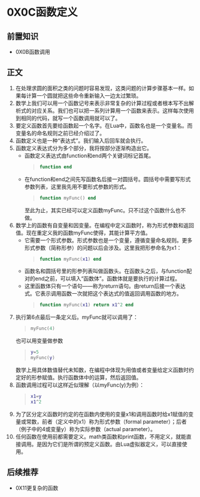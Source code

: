 # 0X0C函数定义

## 前置知识

* 0X0B函数调用

## 正文

1. 在处理求圆的面积之类的问题时容易发现，这类问题的计算步骤基本一样。如果每计算一个圆就把这些命令重新输入一边太过繁琐。
1. 数学上我们可以用一个函数记号来表示非常复杂的计算过程或者根本写不出解析式的对应关系。我们也可以把一系列计算用一个函数来表示。这样每次使用到相同的代码，就写一个函数调用就可以了。
1. 要定义函数首先要给函数起一个名字。在Lua中，函数名也是一个变量名。而变量名的命名规则之前已经介绍过了。
1. 函数定义也是一种“表达式”。我们输入后回车就会执行。
1. 函数定义表达式分为多个部分，我将按部分逐渐构造出它。
    * 函数定义表达式由function和end两个关键词标记首尾。
        >```lua
        >function end
        >```
    * 在function和end之间先写函数名后接一对圆括号。圆括号中需要写形式参数列表，这里我先用不要形式参数的形式。
        >```lua
        >function myFunc() end
        >```
        至此为止，其实已经可以定义函数myFunc。只不过这个函数什么也不做。
1. 数学上的函数有自变量和因变量。在编程中定义函数时，称为形式参数和返回值。现在重定义我的函数myFunc使得，其能计算平方值。
    * 它需要一个形式参数。形式参数也是一个变量，遵循变量命名规则。更多形式参数（简称形参）的问题以后会涉及。这里我把形参命名为x1：
        >```lua
        >function myFunc(x1) end
        >```
    * 函数名和圆括号里的形参列表叫做函数头。在函数头之后，与function配对的end之前，可以填入“函数体”。函数体就是要执行的计算过程。
    * 这里函数体只有一个语句——称为return语句。由return后接一个表达式。它表示调用函数一次就把这个表达式的值返回调用函数的地方。
        >```lua
        >function myFunc(x1) return x1^2 end
        >```
1. 执行第6点最后一条定义后。myFunc就可以调用了：
    >```lua
    >myFunc(4)
    >```
    也可以用变量做参数
    >```lua
    >y=5
    >myFunc(y)
    >```
    数学上用具体数值替代未知数，在编程中体现为用值或者变量给定义函数时约定好的形参赋值。执行函数体中的运算，然后返回值。
1. 函数调用过程可以这样近似理解（以myFunc(y)为例）：
    >```lua
    >x1=y
    >x1^2
    >```
1. 为了区分定义函数时约定的在函数内使用的变量x1和调用函数时给x1赋值的变量或常数，前者（定义中的x1）称为形式参数（formal parameter）；后者（例子中的4或变量y）称为实际参数（actual parameter）。
1. 任何函数在使用前都需要定义。math类函数和print函数，不用定义，就能直接调用。是因为它们是所谓的预定义函数。由Lua虚拟器定义，可以直接使用。

## 后续推荐

* 0X11更复杂的函数